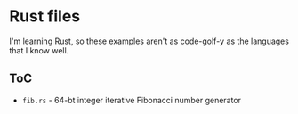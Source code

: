 # Rust files

I'm learning Rust, so these examples aren't as code-golf-y as the languages that I know well.

## ToC

- `fib.rs` - 64-bt integer iterative Fibonacci number generator
